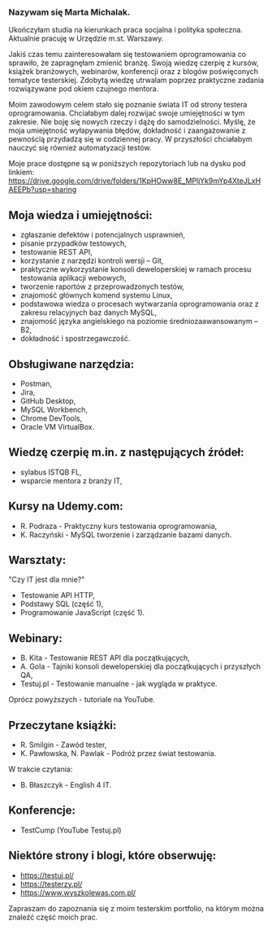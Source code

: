### Nazywam się Marta Michalak. 

Ukończyłam studia na kierunkach praca socjalna i polityka społeczna. Aktualnie pracuję w Urzędzie m.st. Warszawy. 

Jakiś czas temu zainteresowałam się testowaniem oprogramowania co sprawiło, że zapragnęłam zmienić branżę. Swoją wiedzę czerpię z kursów, książek branżowych, webinarów, konferencji oraz z blogów poświęconych tematyce testerskiej. Zdobytą wiedzę utrwalam poprzez praktyczne zadania rozwiązywane pod okiem czujnego mentora. 

Moim zawodowym celem stało się poznanie świata IT od strony testera oprogramowania. Chciałabym dalej rozwijać swoje umiejętności w tym zakresie. Nie boję się nowych rzeczy i dążę do samodzielności. Myślę, że moja umiejętność wyłapywania błędów, dokładność i zaangażowanie z pewnością przydadzą się w codziennej pracy. W przyszłości chciałabym nauczyć się również automatyzacji testów.

Moje prace dostępne są w poniższych repozytoriach lub na dysku pod linkiem: https://drive.google.com/drive/folders/1KpHOww8E_MPljYk9mYp4XteJLxHAEEPb?usp=sharing


## Moja wiedza i umiejętności:
- zgłaszanie defektów i potencjalnych usprawnień,
- pisanie przypadków testowych,
- testowanie REST API,
- korzystanie z narzędzi kontroli wersji – Git,
- praktyczne wykorzystanie konsoli deweloperskiej w ramach procesu testowania aplikacji webowych,
- tworzenie raportów z przeprowadzonych testów,
- znajomość głównych komend systemu Linux,
- podstawowa wiedza o procesach wytwarzania oprogramowania oraz z zakresu relacyjnych baz danych MySQL,
- znajomość języka angielskiego na poziomie średniozaawansowanym – B2,
- dokładność i spostrzegawczość.

## Obsługiwane narzędzia:
- Postman,
- Jira,
- GitHub Desktop,
- MySQL Workbench,
- Chrome DevTools,
- Oracle VM VirtualBox.

## Wiedzę czerpię m.in. z następujących źródeł:
- sylabus ISTQB FL,
- wsparcie mentora z branży IT,

## Kursy na Udemy.com:
- R. Podraza - Praktyczny kurs testowania oprogramowania,
- K. Raczyński - MySQL tworzenie i zarządzanie bazami danych.

## Warsztaty:
"Czy IT jest dla mnie?"
  - Testowanie API HTTP,
  - Podstawy SQL (część 1),
  - Programowanie JavaScript (część 1).

## Webinary:
- B. Kita - Testowanie REST API dla początkujących,
- A. Gola - Tajniki konsoli deweloperskiej dla początkujących i przyszłych QA,
- Testuj.pl - Testowanie manualne - jak wygląda w praktyce.

Oprócz powyższych - tutoriale na YouTube. 

## Przeczytane książki:
- R. Smilgin - Zawód tester,
- K. Pawłowska, N. Pawlak - Podróż przez świat testowania.

W trakcie czytania:
- B. Błaszczyk - English 4 IT.

## Konferencje:
- TestCump (YouTube Testuj.pl)

## Niektóre strony i blogi, które obserwuję:
- https://testuj.pl/
- https://testerzy.pl/
- https://www.wyszkolewas.com.pl/


Zapraszam do zapoznania się z moim testerskim portfolio, na którym można znaleźć część moich prac.
